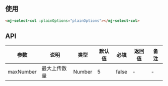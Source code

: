 <!--
 * @Description: 表格展示列组件
 * @Author: panrui
 * @Date: 2021-06-07 14:52:07
 * @LastEditTime: 2021-06-08 09:56:03
 * @LastEditors: panrui
 * 不忘初心,不负梦想
-->
## 使用
```html
<mj-select-col :plainOptions="plainOptions"></mj-select-col>
```
## API
| 参数       | 说明             | 类型     | 默认值                                 | 必填  | 返回值              | 备注                               |
| ---------- | ---------------- | -------- | -------------------------------------- | ----- | ------------------- | ---------------------------------- |
| maxNumber  | 最大上传数量     | Number   | 5                                      | false | -                   | -                                  |